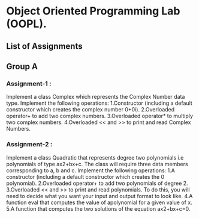# Object Oriented Programming Lab (OOPL).

## List of Assignments

## Group A

### Assignment-1 :
Implement a class Complex which represents the Complex Number data type. 
Implement the following operations:
1.Constructor (including a default constructor which creates the complex number 0+0i).
2.Overloaded operator+ to add two complex numbers.
3.Overloaded operator* to multiply two complex numbers.
4.Overloaded << and >> to print and read Complex Numbers. 

### Assignment-2 : 
Implement a class Quadratic that represents degree two polynomials i.e polynomials of type ax2+bx+c. The class will require three data members corresponding to a, b and c. Implement the following operations:
1.A constructor (including a default constructor which creates the 0 polynomial).
2.Overloaded operator+ to add two polynomials of degree 2.
3.Overloaded << and >> to print and read polynomials. To do this, you will need to decide what you want your input and output format to look like.
4.A function eval that computes the value of apolynomial for a given value of x.
5.A function that computes the two solutions of the equation ax2+bx+c=0.